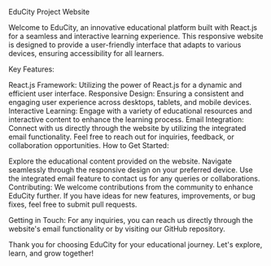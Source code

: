 EduCity Project Website

Welcome to EduCity, an innovative educational platform built with React.js for a seamless and interactive learning experience. This responsive website is designed to provide a user-friendly interface that adapts to various devices, ensuring accessibility for all learners.

Key Features:

React.js Framework: Utilizing the power of React.js for a dynamic and efficient user interface.
Responsive Design: Ensuring a consistent and engaging user experience across desktops, tablets, and mobile devices.
Interactive Learning: Engage with a variety of educational resources and interactive content to enhance the learning process.
Email Integration: Connect with us directly through the website by utilizing the integrated email functionality. Feel free to reach out for inquiries, feedback, or collaboration opportunities.
How to Get Started:

Explore the educational content provided on the website.
Navigate seamlessly through the responsive design on your preferred device.
Use the integrated email feature to contact us for any queries or collaborations.
Contributing:
We welcome contributions from the community to enhance EduCity further. If you have ideas for new features, improvements, or bug fixes, feel free to submit pull requests.

Getting in Touch:
For any inquiries, you can reach us directly through the website's email functionality or by visiting our GitHub repository.

Thank you for choosing EduCity for your educational journey. Let's explore, learn, and grow together!